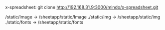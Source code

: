 x-spreadsheet:
 git clone http://192.168.31.9:3000/mindo/x-spreadsheet.git

/static/Image -> /sheetapp/static/Image
./static/img -> /sheetapp/static/img
./static/fonts -> /sheetapp/static/fonts
